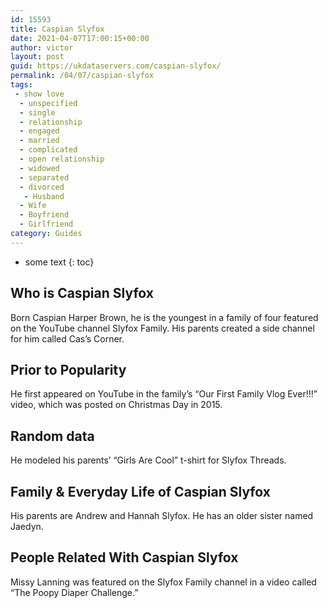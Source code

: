 ```yaml
---
id: 15593
title: Caspian Slyfox
date: 2021-04-07T17:00:15+00:00
author: victor
layout: post
guid: https://ukdataservers.com/caspian-slyfox/
permalink: /04/07/caspian-slyfox
tags:
 - show love
  - unspecified
  - single
  - relationship
  - engaged
  - married
  - complicated
  - open relationship
  - widowed
  - separated
  - divorced
   - Husband
  - Wife
  - Boyfriend
  - Girlfriend
category: Guides
---
```


* some text
{: toc}


## Who is Caspian Slyfox



Born Caspian Harper Brown, he is the youngest in a family of four featured on the YouTube channel Slyfox Family. His parents created a side channel for him called Cas&#8217;s Corner. 

                
                
                
## Prior to Popularity



He first appeared on YouTube in the family&#8217;s &#8220;Our First Family Vlog Ever!!!&#8221; video, which was posted on Christmas Day in 2015. 

                
                
                
## Random data



He modeled his parents&#8217; &#8220;Girls Are Cool&#8221; t-shirt for Slyfox Threads. 

                
                
                
## Family & Everyday Life of Caspian Slyfox



His parents are Andrew and Hannah Slyfox. He has an older sister named Jaedyn. 

                
                
                
## People Related With Caspian Slyfox



Missy Lanning was featured on the Slyfox Family channel in a video called &#8220;The Poopy Diaper Challenge.&#8221; 

                
              
            
          
          
          